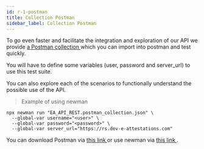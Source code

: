 ```yaml
---
id: r-1-postman
title: Collection Postman
sidebar_label: Collection Postman
---
```



To go even faster and facilitate the integration and exploration of our API we provide <a href = "https://raw.githubusercontent.com/e-attestations/ea-api-rest-postman/master/eAttestations- API-REST-multi-version.postman_collection.json "> a Postman collection </a> which you can import into postman and test quickly.

You will have to define some variables (user, password and server_url) to use this test suite.

You can also explore each of the scenarios to functionally understand the possible use of the API.


> Example of using newman

```shell
npx newman run "EA_API_REST.postman_collection.json" \
  --global-var username="<user>" \
  --global-var password="<password>" \
  --global-var server_url="https://rs.dev-e-attestations.com"
```

You can download Postman via <a href="https://www.getpostman.com/downloads/"> this link </a> or use newman via <a href = "https://github.com/postmanlabs/newman "> this link </a>.
